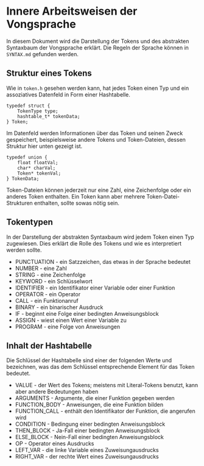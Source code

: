# Innere Arbeitsweisen der Vongsprache

In diesem Dokument wird die Darstellung der Tokens und des abstrakten Syntaxbaum der Vongsprache erklärt. Die Regeln der Sprache können in `SYNTAX.md` gefunden werden.

## Struktur eines Tokens

Wie in `token.h` gesehen werden kann, hat jedes Token einen Typ und ein assoziatives Datenfeld in Form einer Hashtabelle.
```
typedef struct {
    TokenType type;
    hashtable_t* tokenData;
} Token;
```

Im Datenfeld werden Informationen über das Token und seinen Zweck gespeichert, beispielsweise andere Tokens und Token-Dateien, dessen Struktur hier unten gezeigt ist.

```
typedef union {
    float floatVal;
    char* charVal;
    Token* tokenVal;
} TokenData;
```

Token-Dateien können jederzeit nur eine Zahl, eine Zeichenfolge oder ein anderes Token enthalten. Ein Token kann aber mehrere Token-Datei-Strukturen enthalten, sollte sowas nötig sein.

## Tokentypen

In der Darstellung der abstrakten Syntaxbaum wird jedem Token einen Typ zugewiesen. Dies erklärt die Rolle des Tokens und wie es interpretiert werden sollte.

- PUNCTUATION - ein Satzzeichen, das etwas in der Sprache bedeutet
- NUMBER - eine Zahl
- STRING - eine Zeichenfolge
- KEYWORD - ein Schlüsselwort
- IDENTIFIER - ein Identifikator einer Variable oder einer Funktion
- OPERATOR - ein Operator
- CALL - ein Funktionanruf
- BINARY - ein binarischer Ausdruck
- IF - beginnt eine Folge einer bedingten Anweisungsblock
- ASSIGN - wiest einen Wert einer Variable zu
- PROGRAM - eine Folge von Anweisungen

## Inhalt der Hashtabelle

Die Schlüssel der Hashtabelle sind einer der folgenden Werte und bezeichnen, was das dem Schlüssel entsprechende Element für das Token bedeutet.

- VALUE - der Wert des Tokens; meistens mit Literal-Tokens benutzt, kann aber andere Bedeutungen haben
- ARGUMENTS - Argumente, die einer Funktion gegeben werden
- FUNCTION_BODY - Anweisungen, die eine Funktion bilden
- FUNCTION_CALL - enthält den Identifikator der Funktion, die angerufen wird
- CONDITION - Bedingung einer bedingten Anweisungsblock
- THEN_BLOCK - Ja-Fall einer bedingten Anweisungsblock
- ELSE_BLOCK - Nein-Fall einer bedingten Anweisungsblock
- OP - Operator eines Ausdrucks
- LEFT_VAR - die linke Variable eines Zuweisungausdrucks
- RIGHT_VAR - der rechte Wert eines Zuweisungausdrucks
